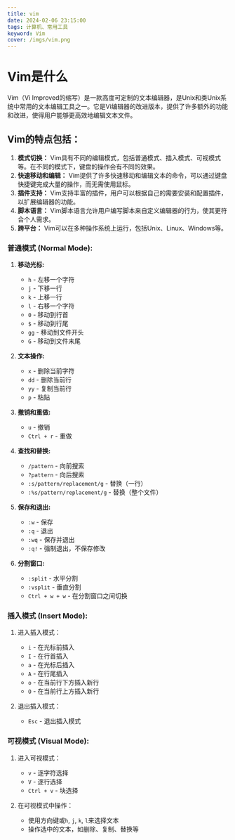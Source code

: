 ```yaml
---
title: vim
date: 2024-02-06 23:15:00
tags: 计算机、常用工具
keyword: Vim
cover: /imgs/vim.png
---
```


# Vim是什么

Vim（Vi Improved的缩写）是一款高度可定制的文本编辑器，是Unix和类Unix系统中常用的文本编辑工具之一。它是Vi编辑器的改进版本，提供了许多额外的功能和改进，使得用户能够更高效地编辑文本文件。

## Vim的特点包括：

1. **模式切换：** Vim具有不同的编辑模式，包括普通模式、插入模式、可视模式等。在不同的模式下，键盘的操作会有不同的效果。
2. **快速移动和编辑：** Vim提供了许多快速移动和编辑文本的命令，可以通过键盘快捷键完成大量的操作，而无需使用鼠标。
3. **插件支持：** Vim支持丰富的插件，用户可以根据自己的需要安装和配置插件，以扩展编辑器的功能。
4. **脚本语言：** Vim脚本语言允许用户编写脚本来自定义编辑器的行为，使其更符合个人需求。
5. **跨平台：** Vim可以在多种操作系统上运行，包括Unix、Linux、Windows等。

### 普通模式 (Normal Mode):

1. **移动光标:**
   
    - `h` - 左移一个字符
    - `j` - 下移一行
    - `k` - 上移一行
    - `l` - 右移一个字符
    - `0` - 移动到行首
    - `$` - 移动到行尾
    - `gg` - 移动到文件开头
    - `G` - 移动到文件末尾
2. **文本操作:**
   
    - `x` - 删除当前字符
    - `dd` - 删除当前行
    - `yy` - 复制当前行
    - `p` - 粘贴
3. **撤销和重做:**
   
    - `u` - 撤销
    - `Ctrl + r` - 重做
4. **查找和替换:**
   
    - `/pattern` - 向前搜索
    - `?pattern` - 向后搜索
    - `:s/pattern/replacement/g` - 替换（一行）
    - `:%s/pattern/replacement/g` - 替换（整个文件）
5. **保存和退出:**
   
    - `:w` - 保存
    - `:q` - 退出
    - `:wq` - 保存并退出
    - `:q!` - 强制退出，不保存修改
6. **分割窗口:**
   
    - `:split` - 水平分割
    - `:vsplit` - 垂直分割
    - `Ctrl + w + w` - 在分割窗口之间切换

### 插入模式 (Insert Mode):

1. 进入插入模式：
   
    - `i` - 在光标前插入
    - `I` - 在行首插入
    - `a` - 在光标后插入
    - `A` - 在行尾插入
    - `o` - 在当前行下方插入新行
    - `O` - 在当前行上方插入新行
2. 退出插入模式：
   
    - `Esc` - 退出插入模式

### 可视模式 (Visual Mode):

1. 进入可视模式：
   
    - `v` - 逐字符选择
    - `V` - 逐行选择
    - `Ctrl + v` - 块选择
2. 在可视模式中操作：
   
    - 使用方向键或`h`, `j`, `k`, `l`来选择文本
    - 操作选中的文本，如删除、复制、替换等
